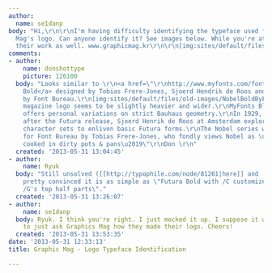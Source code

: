 ```yaml
---
author:
  name: se1danp
body: "Hi,\r\n\r\nI'm having difficulty identifying the typeface used for Graphic
  Mag's logo. Can anyone identify it? See images below. While you're at it check out
  their work as well. www.graphicmag.kr\r\n\r\n[img:sites/default/files/old-images/graphiclogo_4007.jpg]\r\n\r\n[img:sites/default/files/old-images/graphic01_6477.jpg]"
comments:
- author:
    name: donshottype
    picture: 126100
  body: "Looks similar to \r\n<a href=\"\r\nhttp://www.myfonts.com/fonts/fontbureau/fb-nobel/\">Nobel
    Bold</a> designed by Tobias Frere-Jones, Sjoerd Hendrik de Roos and published
    by Font Bureau.\r\n[img:sites/default/files/old-images/NobelBoldByFontBureau_3722.jpg]\r\nThe
    magazine logo seems to be slightly heavier and wider.\r\nMyFonts Blurb: \r\n\"Nobel
    offers personal variations on strict Bauhaus geometry.\r\nIn 1929, three years
    after the Futura release, Sjoerd Henrik de Roos at Amsterdam explored alternative
    character sets to enliven basic Futura forms.\r\nThe Nobel series was designed
    for Font Bureau by Tobias Frere-Jones, who fondly views Nobel as \u2018Futura
    cooked in dirty pots & pans\u2019\"\r\nDon \r\n"
  created: '2013-05-31 13:04:45'
- author:
    name: Ryuk
  body: "Still unsolved ([[http://typophile.com/node/81261|here]] and [[http://www.typophile.com/node/91647|here]]).\r\nI'm
    pretty convinced it is as simple as \"Futura Bold with /C customized from 2 mirrored
    /G's top half parts\"."
  created: '2013-05-31 13:26:07'
- author:
    name: se1danp
  body: Ryuk. I think you're right. I just mocked it up. I suppose it wouldn't hurt
    to just ask Graphics Mag how they made their logo. Cheers!
  created: '2013-05-31 13:53:35'
date: '2013-05-31 12:33:13'
title: Graphic Mag - Logo Typeface Identification

---
```

